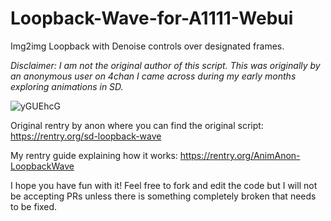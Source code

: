 # Loopback-Wave-for-A1111-Webui
Img2img Loopback with Denoise controls over designated frames.

*Disclaimer: I am not the original author of this script. This was originally by an anonymous user on 4chan I came across during my early months exploring animations in SD.*

![yGUEhcG](https://user-images.githubusercontent.com/46942135/232080320-a53a5373-14ef-40b8-99c7-3ae97141cc33.gif)

Original rentry by anon where you can find the original script: https://rentry.org/sd-loopback-wave

My rentry guide explaining how it works: https://rentry.org/AnimAnon-LoopbackWave

I hope you have fun with it! Feel free to fork and edit the code but I will not be accepting PRs unless there is something completely broken that needs to be fixed.
